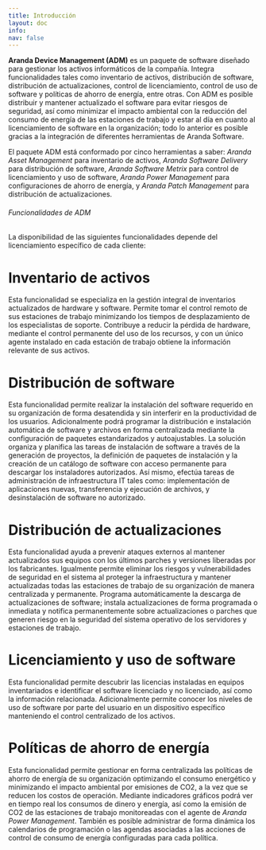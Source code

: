```yaml
---
title: Introducción
layout: doc
info:
nav: false
---
```


**Aranda Device Management (ADM)** es un paquete de software diseñado para gestionar los activos informáticos de la compañía.
Integra funcionalidades tales como inventario de activos, distribución de software, distribución de actualizaciones, control de licenciamiento, control de uso de software y políticas de ahorro de energía, entre otras.
Con ADM es posible distribuir y mantener actualizado el software para evitar riesgos de seguridad, así como minimizar el impacto ambiental con la reducción del consumo de energía de las estaciones de trabajo y estar al día en cuanto al licenciamiento de software en la organización; todo lo anterior es posible gracias a la integración de diferentes herramientas de Aranda Software.

El paquete ADM está conformado por cinco herramientas a saber: *Aranda Asset Management* para inventario de activos, *Aranda Software Delivery* para distribución de software, *Aranda Software Metrix* para control de licenciamiento y uso de software, *Aranda Power Management* para configuraciones de ahorro de energía, y *Aranda Patch Management* para distribución de actualizaciones.

###### Funcionalidades de ADM

La disponibilidad de las siguientes funcionalidades depende del licenciamiento específico de cada cliente:

# Inventario de activos

Esta funcionalidad se especializa en la gestión integral de inventarios actualizados de hardware y software.
Permite tomar el control remoto de sus estaciones de trabajo minimizando los tiempos de desplazamiento de los especialistas de soporte.
Contribuye a reducir la pérdida de hardware, mediante el control permanente del uso de los recursos, y con un único agente instalado en cada estación de trabajo obtiene la información relevante de sus activos.

# Distribución de software

Esta funcionalidad permite realizar la instalación del software requerido en su organización de forma desatendida y sin interferir en la productividad de los usuarios.
Adicionalmente podrá programar la distribución e instalación automática de software y archivos en forma centralizada mediante la configuración de paquetes estandarizados y autoajustables.
La solución organiza y planifica las tareas de instalación de software a través de la generación de proyectos, la definición de paquetes de instalación y la creación de un catálogo de software con acceso permanente para descargar los instaladores autorizados.
Así mismo, efectúa tareas de administración de infraestructura IT tales como: implementación de aplicaciones nuevas, transferencia y ejecución de archivos, y desinstalación de software no autorizado.

# Distribución de actualizaciones

Esta funcionalidad ayuda a prevenir ataques externos al mantener actualizados sus equipos con los últimos parches y versiones liberadas por los fabricantes.
Igualmente permite eliminar los riesgos y vulnerabilidades de seguridad en el sistema al proteger la infraestructura y mantener actualizadas todas las estaciones de trabajo de su organización de manera centralizada y permanente.
Programa automáticamente la descarga de actualizaciones de software; instala actualizaciones de forma programada o inmediata y notifica permanentemente sobre actualizaciones o parches que generen riesgo en la seguridad del sistema operativo de los servidores y estaciones de trabajo.

# Licenciamiento y uso de software

Esta funcionalidad permite descubrir las licencias instaladas en equipos inventariados e identificar el software licenciado y no licenciado, así como la información relacionada.
Adicionalmente permite conocer los niveles de uso de software por parte del usuario en un dispositivo específico manteniendo el control centralizado de los activos.

# Políticas de ahorro de energía

Esta funcionalidad permite gestionar en forma centralizada las políticas de ahorro de energía de su organización optimizando el consumo energético y minimizando el impacto ambiental por emisiones de CO2, a la vez que se reducen los costos de operación.
Mediante indicadores gráficos podrá ver en tiempo real los consumos de dinero y energía, así como la emisión de CO2 de las estaciones de trabajo monitoreadas con el agente de *Aranda Power Management*.
También es posible administrar de forma dinámica los calendarios de programación o las agendas asociadas a las acciones de control de consumo de energía configuradas para cada política.
